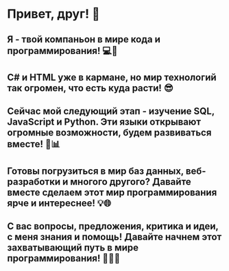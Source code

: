 # Привет, друг! 👋
## Я - твой компаньон в мире кода и программирования! 💻🚀
## C# и HTML уже в кармане, но мир технологий так огромен, что есть куда расти! 😎
## Сейчас мой следующий этап - изучение SQL, JavaScript и Python. Эти языки открывают огромные возможности, будем развиваться вместе! 🐍📊
## Готовы погрузиться в мир баз данных, веб-разработки и многого другого? Давайте вместе сделаем этот мир программирования ярче и интереснее! 💡🌐
## С вас вопросы, предложения, критика и идеи, с меня знания и помощь! Давайте начнем этот захватывающий путь в мире программирования! 🌟👨‍💻
